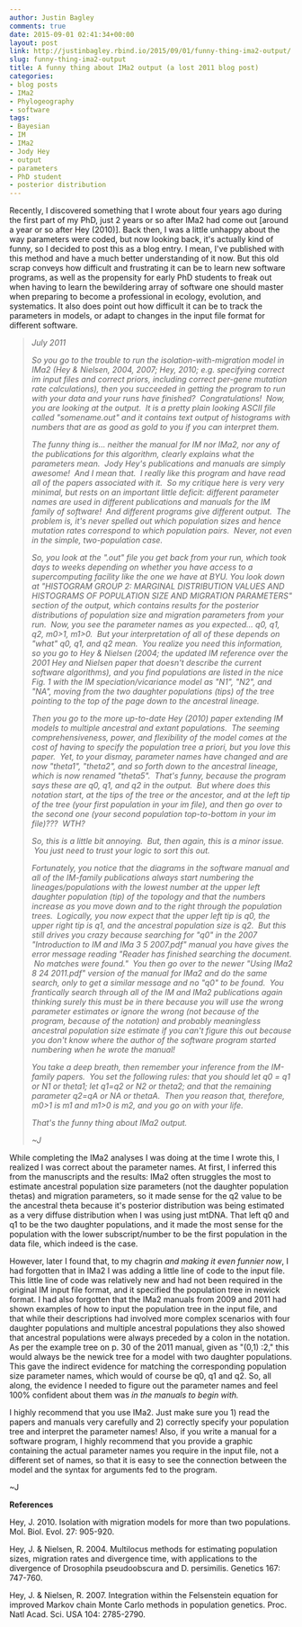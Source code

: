 ```yaml
---
author: Justin Bagley
comments: true
date: 2015-09-01 02:41:34+00:00
layout: post
link: http://justinbagley.rbind.io/2015/09/01/funny-thing-ima2-output/
slug: funny-thing-ima2-output
title: A funny thing about IMa2 output (a lost 2011 blog post)
categories:
- blog posts
- IMa2
- Phylogeography
- software
tags:
- Bayesian
- IM
- IMa2
- Jody Hey
- output
- parameters
- PhD student
- posterior distribution
---
```


Recently, I discovered something that I wrote about four years ago during the first part of my PhD, just 2 years or so after IMa2 had come out [around a year or so after Hey (2010)]. Back then, I was a little unhappy about the way parameters were coded, but now looking back, it's actually kind of funny, so I decided to post this as a blog entry. I mean, I've published with this method and have a much better understanding of it now. But this old scrap conveys how difficult and frustrating it can be to learn new software programs, as well as the propensity for early PhD students to freak out when having to learn the bewildering array of software one should master when preparing to become a professional in ecology, evolution, and systematics. It also does point out how difficult it can be to track the parameters in models, or adapt to changes in the input file format for different software.

>_July 2011_
> 
>_So you go to the trouble to run the isolation-with-migration model in IMa2 (Hey & Nielsen, 2004, 2007; Hey, 2010; e.g. specifying correct im input files and correct priors, including correct per-gene mutation rate calculations), then you succeeded in getting the program to run with your data and your runs have finished?  Congratulations!  Now, you are looking at the output.  It is a pretty plain looking ASCII file called "somename.out" and it contains text output of histograms with numbers that are as good as gold to you if you can interpret them._
> 
>_The funny thing is... neither the manual for IM nor IMa2, nor any of the publications for this algorithm, clearly explains what the parameters mean.  Jody Hey's publications and manuals are simply awesome!  And I mean that.  I *really* like this program and have read all of the papers associated with it.  So my critique here is very very minimal, but rests on an important little deficit: different parameter names are used in different publications and manuals for the IM family of software!  And different programs give different output.  The problem is, it's never spelled out which population sizes and hence mutation rates correspond to which population pairs.  Never, not even in the simple, two-population case._
> 
>_So, you look at the ".out" file you get back from your run, which took days to weeks depending on whether you have access to a supercomputing facility like the one we have at BYU. You look down at "HISTOGRAM GROUP 2: MARGINAL DISTRIBUTION VALUES AND HISTOGRAMS OF POPULATION SIZE AND MIGRATION PARAMETERS" section of the output, which contains results for the posterior distributions of population size and migration parameters from your run.  Now, you see the parameter names as you expected... q0, q1, q2, m0>1, m1>0.  But your interpretation of all of these depends on "what" q0, q1, and q2 mean.  You realize you need this information, so you go to Hey & Nielsen (2004; the updated IM reference over the 2001 Hey and Nielsen paper that doesn't describe the current software algorithms), and you find populations are listed in the nice Fig. 1 with the IM speciation/vicariance model as "N1", "N2", and "NA", moving from the two daughter populations (tips) of the tree pointing to the top of the page down to the ancestral lineage._  
> 
>_Then you go to the more up-to-date Hey (2010) paper extending IM models to multiple ancestral and extant populations.  The seeming comprehensiveness, power, and flexibility of the model comes at the cost of having to specify the population tree a priori, but you love this paper.  Yet, to your dismay, parameter names have changed and are now "theta1", "theta2", and so forth down to the ancestral lineage, which is now renamed "theta5".  That's funny, because the program says these are q0, q1, and q2 in the output.  But where does this notation start, at the tips of the tree or the ancestor, and at the left tip of the tree (your first population in your im file), and then go over to the second one (your second population top-to-bottom in your im file)???  WTH?_
> 
>_So, this is a little bit annoying.  But, then again, this is a minor issue.  You just need to trust your logic to sort this out._
> 
>_Fortunately, you notice that the diagrams in the software manual and all of the IM-family publications always start numbering the lineages/populations with the lowest number at the upper left daughter population (tip) of the topology and that the numbers increase as you move down and to the right through the population trees.  Logically, you now expect that the upper left tip is q0, the upper right tip is q1, and the ancestral population size is q2.  But this still drives you crazy because searching for "q0" in the 2007 "Introduction to IM and IMa 3 5 2007.pdf" manual you have gives the error message reading "Reader has finished searching the document.  No matches were found."  You then go over to the newer "Using IMa2 8 24 2011.pdf" version of the manual for IMa2 and do the same search, only to get a similar message and no "q0" to be found.  You frantically search through all of the IM and IMa2 publications again thinking surely this must be in there because you will use the wrong parameter estimates or ignore the wrong (not because of the program, because of the notation) and probably meaningless ancestral population size estimate if you can't figure this out because you don't know where the author of the software program started numbering when he wrote the manual!_
> 
>_You take a deep breath, then remember your inference from the IM-family papers.  You set the following rules: that you should let q0 = q1 or N1 or theta1; let q1=q2 or N2 or theta2; and that the remaining parameter q2=qA or NA or thetaA.  Then you reason that, therefore, m0>1 is m1 and m1>0 is m2, and you go on with your life._
> 
>_That's the funny thing about IMa2 output._
> 
> _~J_
> 
>

While completing the IMa2 analyses I was doing at the time I wrote this, I realized I was correct about the parameter names. At first, I inferred this from the manuscripts and the results: IMa2 often struggles the most to estimate ancestral population size parameters (not the daughter population thetas) and migration parameters, so it made sense for the q2 value to be the ancestral theta because it's posterior distribution was being estimated as a very diffuse distribution when I was using just mtDNA. That left q0 and q1 to be the two daughter populations, and it made the most sense for the population with the lower subscript/number to be the first population in the data file, which indeed is the case.

However, later I found that, to my chagrin _and making it even funnier now_, I had forgotten that in IMa2 I was adding a little line of code to the input file. This little line of code was relatively new and had not been required in the original IM input file format, and it specified the population tree in newick format. I had also forgotten that the IMa2 manuals from 2009 and 2011 had shown examples of how to input the population tree in the input file, and that while their descriptions had involved more complex scenarios with four daughter populations and multiple ancestral populations they also showed that ancestral populations were always preceded by a colon in the notation. As per the example tree on p. 30 of the 2011 manual, given as "(0,1) :2," this would always be the newick tree for a model with two daughter populations. This gave the indirect evidence for matching the corresponding population size parameter names, which would of course be q0, q1 and q2. So, all along, the evidence I needed to figure out the parameter names and feel 100% confident about them was _in the manuals to begin with._

I highly recommend that you use IMa2. Just make sure you 1) read the papers and manuals very carefully and 2) correctly specify your population tree and interpret the parameter names! Also, if you write a manual for a software program, I highly recommend that you provide a graphic containing the actual parameter names you require in the input file, not a different set of names, so that it is easy to see the connection between the model and the syntax for arguments fed to the program.

~J

**References**

Hey, J. 2010. Isolation with migration models for more than two populations. Mol. Biol. Evol. 27: 905-920.

Hey, J. & Nielsen, R. 2004. Multilocus methods for estimating population sizes, migration rates and divergence time, with applications to the divergence of Drosophila pseudoobscura and D. persimilis. Genetics 167: 747-760.

Hey, J. & Nielsen, R. 2007. Integration within the Felsenstein equation for improved Markov chain Monte Carlo methods in population genetics. Proc. Natl Acad. Sci. USA 104: 2785-2790.
